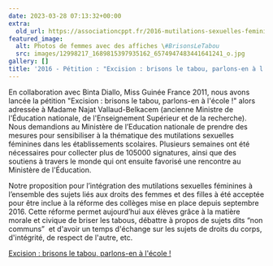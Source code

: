 ```yaml
---
date: 2023-03-28 07:13:32+00:00
extra:
  old_url: https://associationcppt.fr/2016-mutilations-sexuelles-feminines-a-lecole/
featured_image:
  alt: Photos de femmes avec des affiches \#BrisonsLeTabou
  src: images/12998217_1689815397935162_6574947483441641241_o.jpg
gallery: []
title: '2016 - Pétition : "Excision : brisons le tabou, parlons-en à l’école !"'
---
```

En collaboration avec Binta Diallo, Miss Guinée France 2011, nous avons lancée la pétition "Excision : brisons le tabou, parlons-en à l'école !" alors adressée à Madame Najat Vallaud-Belkacem (ancienne Ministre de l'Éducation nationale, de l'Enseignement Supérieur et de la recherche). Nous demandions au Ministère de l’Education nationale de prendre des mesures pour sensibiliser à la thématique des mutilations sexuelles féminines dans les établissements scolaires. Plusieurs semaines ont été nécessaires pour collecter plus de 105000 signatures, ainsi que des soutiens à travers le monde qui ont ensuite favorisé une rencontre au Ministère de l'Éducation.

Notre proposition pour l’intégration des mutilations sexuelles féminines à l’ensemble des sujets liés aux droits des femmes et des filles à été acceptée pour être inclue à la réforme des collèges mise en place depuis septembre 2016. Cette réforme permet aujourd’hui aux élèves grâce à la matière morale et civique de briser les tabous, débattre à propos de sujets dits “non communs”  et d'avoir un temps d'échange sur les sujets de droits du corps, d'intégrité, de respect de l'autre, etc.

[Excision : brisons le tabou, parlons-en à l'école !](https://www.change.org/p/excision-brisons-le-tabou-parlons-en-%C3%A0-l-%C3%A9cole)
